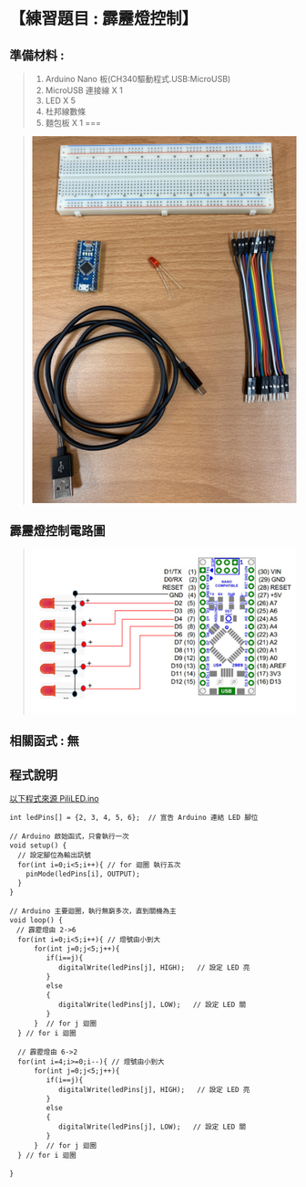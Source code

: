 <h1>【練習題目 : 霹靂燈控制】</h1>

## 準備材料 : 
>1. Arduino Nano 板(CH340驅動程式.USB:MicroUSB)
>2. MicroUSB 連接線 X 1
>3. LED X 5
>4. 杜邦線數條
>5. 麵包板 X 1
===
 
>![](https://github.com/derricktsai0904/Arduino/blob/master/02%20Arduino%20%E5%9F%BA%E6%9C%AC%E6%84%9F%E6%B8%AC%E5%99%A8%E5%AF%A6%E4%BD%9C%E7%AF%84%E4%BE%8B/A.LED%E6%8E%A7%E5%88%B6/Arduino_LED.PNG?raw=true)

## 霹靂燈控制電路圖

>![](https://github.com/derricktsai0904/Arduino/blob/master/02%20Arduino%20%E5%9F%BA%E6%9C%AC%E6%84%9F%E6%B8%AC%E5%99%A8%E5%AF%A6%E4%BD%9C%E7%AF%84%E4%BE%8B/B.%E9%9C%B9%E9%9D%82%E7%87%88%E6%8E%A7%E5%88%B6/Arduino_PiliLED.PNG?raw=true)

## 相關函式 : 無

## 程式說明

[以下程式來源 PiliLED.ino ]:https://github.com/derricktsai0904/Arduino/blob/master/02%20Arduino%20%E5%9F%BA%E6%9C%AC%E6%84%9F%E6%B8%AC%E5%99%A8%E5%AF%A6%E4%BD%9C%E7%AF%84%E4%BE%8B/B.%E9%9C%B9%E9%9D%82%E7%87%88%E6%8E%A7%E5%88%B6/PiliLED.ino "PiliLED.ino"
[以下程式來源 PiliLED.ino ]
``` arduino
int ledPins[] = {2, 3, 4, 5, 6};  // 宣告 Arduino 連結 LED 腳位

// Arduino 啟始函式，只會執行一次
void setup() {
  // 設定腳位為輸出訊號
  for(int i=0;i<5;i++){ // for 迴圈 執行五次
    pinMode(ledPins[i], OUTPUT);
  }
}

// Arduino 主要迴圈，執行無窮多次，直到關機為主
void loop() {
　// 霹靂燈由 2->6
  for(int i=0;i<5;i++){ // 燈號由小到大
      for(int j=0;j<5;j++){
         if(i==j){
            digitalWrite(ledPins[j], HIGH);   // 設定 LED 亮
         }
         else
         {
            digitalWrite(ledPins[j], LOW);   // 設定 LED 關
         }
      }  // for j 迴圈
  } // for i 迴圈

  // 霹靂燈由 6->2
  for(int i=4;i>=0;i--){ // 燈號由小到大
      for(int j=0;j<5;j++){
         if(i==j){
            digitalWrite(ledPins[j], HIGH);   // 設定 LED 亮
         }
         else
         {
            digitalWrite(ledPins[j], LOW);   // 設定 LED 關
         }
      }  // for j 迴圈
  } // for i 迴圈

}
```
